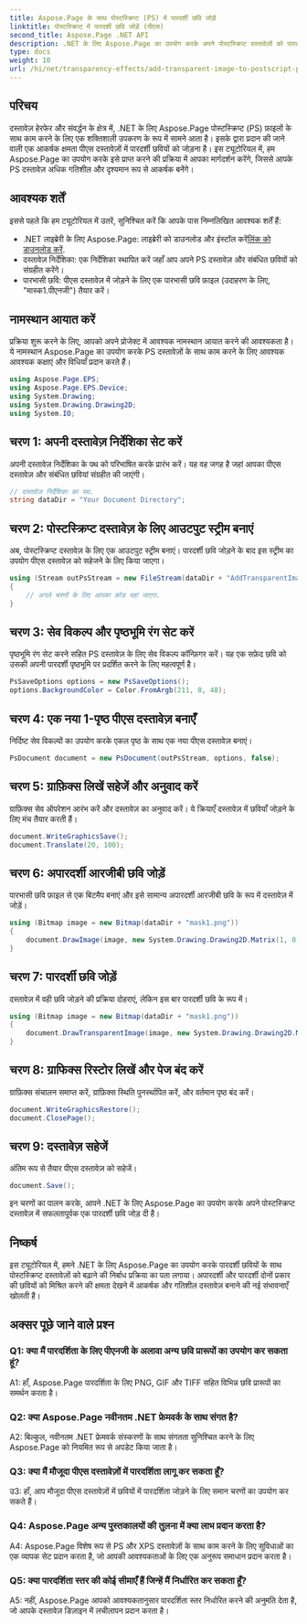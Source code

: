 ```yaml
---
title: Aspose.Page के साथ पोस्टस्क्रिप्ट (PS) में पारदर्शी छवि जोड़ें
linktitle: पोस्टस्क्रिप्ट में पारदर्शी छवि जोड़ें (पीएस)
second_title: Aspose.Page .NET API
description: .NET के लिए Aspose.Page का उपयोग करके अपने पोस्टस्क्रिप्ट दस्तावेज़ों को पारदर्शी छवियों के साथ बेहतर बनाएं। गतिशील और देखने में आकर्षक परिणामों के लिए हमारी चरण-दर-चरण मार्गदर्शिका का पालन करें।
type: docs
weight: 10
url: /hi/net/transparency-effects/add-transparent-image-to-postscript-ps/
---
```

## परिचय

दस्तावेज़ हेरफेर और संवर्द्धन के क्षेत्र में, .NET के लिए Aspose.Page पोस्टस्क्रिप्ट (PS) फ़ाइलों के साथ काम करने के लिए एक शक्तिशाली उपकरण के रूप में सामने आता है। इसके द्वारा प्रदान की जाने वाली एक आकर्षक क्षमता पीएस दस्तावेज़ों में पारदर्शी छवियों को जोड़ना है। इस ट्यूटोरियल में, हम Aspose.Page का उपयोग करके इसे प्राप्त करने की प्रक्रिया में आपका मार्गदर्शन करेंगे, जिससे आपके PS दस्तावेज़ अधिक गतिशील और दृश्यमान रूप से आकर्षक बनेंगे।

## आवश्यक शर्तें

इससे पहले कि हम ट्यूटोरियल में उतरें, सुनिश्चित करें कि आपके पास निम्नलिखित आवश्यक शर्तें हैं:

-  .NET लाइब्रेरी के लिए Aspose.Page: लाइब्रेरी को डाउनलोड और इंस्टॉल करें[लिंक को डाउनलोड करें](https://releases.aspose.com/page/net/).
- दस्तावेज़ निर्देशिका: एक निर्देशिका स्थापित करें जहाँ आप अपने PS दस्तावेज़ और संबंधित छवियों को संग्रहीत करेंगे।
- पारभासी छवि: पीएस दस्तावेज़ में जोड़ने के लिए एक पारभासी छवि फ़ाइल (उदाहरण के लिए, "मास्क1.पीएनजी") तैयार करें।

## नामस्थान आयात करें

प्रक्रिया शुरू करने के लिए, आपको अपने प्रोजेक्ट में आवश्यक नामस्थान आयात करने की आवश्यकता है। ये नामस्थान Aspose.Page का उपयोग करके PS दस्तावेज़ों के साथ काम करने के लिए आवश्यक आवश्यक कक्षाएं और विधियाँ प्रदान करते हैं।

```csharp
using Aspose.Page.EPS;
using Aspose.Page.EPS.Device;
using System.Drawing;
using System.Drawing.Drawing2D;
using System.IO;
```

## चरण 1: अपनी दस्तावेज़ निर्देशिका सेट करें

अपनी दस्तावेज़ निर्देशिका के पथ को परिभाषित करके प्रारंभ करें। यह वह जगह है जहां आपका पीएस दस्तावेज़ और संबंधित छवियां संग्रहीत की जाएंगी।

```csharp
// दस्तावेज़ निर्देशिका का पथ.
string dataDir = "Your Document Directory";
```

## चरण 2: पोस्टस्क्रिप्ट दस्तावेज़ के लिए आउटपुट स्ट्रीम बनाएं

अब, पोस्टस्क्रिप्ट दस्तावेज़ के लिए एक आउटपुट स्ट्रीम बनाएं। पारदर्शी छवि जोड़ने के बाद इस स्ट्रीम का उपयोग पीएस दस्तावेज़ को सहेजने के लिए किया जाएगा।

```csharp
using (Stream outPsStream = new FileStream(dataDir + "AddTransparentImage_outPS.ps", FileMode.Create))
{
    // अगले चरणों के लिए आपका कोड यहां जाएगा.
}
```

## चरण 3: सेव विकल्प और पृष्ठभूमि रंग सेट करें

पृष्ठभूमि रंग सेट करने सहित PS दस्तावेज़ के लिए सेव विकल्प कॉन्फ़िगर करें। यह एक सफ़ेद छवि को उसकी अपनी पारदर्शी पृष्ठभूमि पर प्रदर्शित करने के लिए महत्वपूर्ण है।

```csharp
PsSaveOptions options = new PsSaveOptions();
options.BackgroundColor = Color.FromArgb(211, 8, 48);
```

## चरण 4: एक नया 1-पृष्ठ पीएस दस्तावेज़ बनाएँ

निर्दिष्ट सेव विकल्पों का उपयोग करके एकल पृष्ठ के साथ एक नया पीएस दस्तावेज़ बनाएं।

```csharp
PsDocument document = new PsDocument(outPsStream, options, false);
```

## चरण 5: ग्राफ़िक्स लिखें सहेजें और अनुवाद करें

ग्राफ़िक्स सेव ऑपरेशन आरंभ करें और दस्तावेज़ का अनुवाद करें। ये क्रियाएँ दस्तावेज़ में छवियाँ जोड़ने के लिए मंच तैयार करती हैं।

```csharp
document.WriteGraphicsSave();
document.Translate(20, 100);
```

## चरण 6: अपारदर्शी आरजीबी छवि जोड़ें

पारभासी छवि फ़ाइल से एक बिटमैप बनाएं और इसे सामान्य अपारदर्शी आरजीबी छवि के रूप में दस्तावेज़ में जोड़ें।

```csharp
using (Bitmap image = new Bitmap(dataDir + "mask1.png"))
{
    document.DrawImage(image, new System.Drawing.Drawing2D.Matrix(1, 0, 0, 1, 100, 0), Color.Empty);
}
```

## चरण 7: पारदर्शी छवि जोड़ें

दस्तावेज़ में वही छवि जोड़ने की प्रक्रिया दोहराएं, लेकिन इस बार पारदर्शी छवि के रूप में।

```csharp
using (Bitmap image = new Bitmap(dataDir + "mask1.png"))
{
    document.DrawTransparentImage(image, new System.Drawing.Drawing2D.Matrix(1, 0, 0, 1, 350, 0), 255);
}
```

## चरण 8: ग्राफिक्स रिस्टोर लिखें और पेज बंद करें

ग्राफ़िक्स संचालन समाप्त करें, ग्राफ़िक्स स्थिति पुनर्स्थापित करें, और वर्तमान पृष्ठ बंद करें।

```csharp
document.WriteGraphicsRestore();
document.ClosePage();
```

## चरण 9: दस्तावेज़ सहेजें

अंतिम रूप से तैयार पीएस दस्तावेज़ को सहेजें।

```csharp
document.Save();
```

इन चरणों का पालन करके, आपने .NET के लिए Aspose.Page का उपयोग करके अपने पोस्टस्क्रिप्ट दस्तावेज़ में सफलतापूर्वक एक पारदर्शी छवि जोड़ दी है।

## निष्कर्ष

इस ट्यूटोरियल में, हमने .NET के लिए Aspose.Page का उपयोग करके पारदर्शी छवियों के साथ पोस्टस्क्रिप्ट दस्तावेज़ों को बढ़ाने की निर्बाध प्रक्रिया का पता लगाया। अपारदर्शी और पारदर्शी दोनों प्रकार की छवियों को मिश्रित करने की क्षमता देखने में आकर्षक और गतिशील दस्तावेज़ बनाने की नई संभावनाएँ खोलती है।

## अक्सर पूछे जाने वाले प्रश्न

### Q1: क्या मैं पारदर्शिता के लिए पीएनजी के अलावा अन्य छवि प्रारूपों का उपयोग कर सकता हूं?

A1: हाँ, Aspose.Page पारदर्शिता के लिए PNG, GIF और TIFF सहित विभिन्न छवि प्रारूपों का समर्थन करता है।

### Q2: क्या Aspose.Page नवीनतम .NET फ्रेमवर्क के साथ संगत है?

A2: बिल्कुल, नवीनतम .NET फ्रेमवर्क संस्करणों के साथ संगतता सुनिश्चित करने के लिए Aspose.Page को नियमित रूप से अपडेट किया जाता है।

### Q3: क्या मैं मौजूदा पीएस दस्तावेज़ों में पारदर्शिता लागू कर सकता हूँ?

उ3: हाँ, आप मौजूदा पीएस दस्तावेज़ों में छवियों में पारदर्शिता जोड़ने के लिए समान चरणों का उपयोग कर सकते हैं।

### Q4: Aspose.Page अन्य पुस्तकालयों की तुलना में क्या लाभ प्रदान करता है?

A4: Aspose.Page विशेष रूप से PS और XPS दस्तावेज़ों के साथ काम करने के लिए सुविधाओं का एक व्यापक सेट प्रदान करता है, जो आपकी आवश्यकताओं के लिए एक अनुरूप समाधान प्रदान करता है।

### Q5: क्या पारदर्शिता स्तर की कोई सीमाएँ हैं जिन्हें मैं निर्धारित कर सकता हूँ?

A5: नहीं, Aspose.Page आपको आवश्यकतानुसार पारदर्शिता स्तर निर्धारित करने की अनुमति देता है, जो आपके दस्तावेज़ डिज़ाइन में लचीलापन प्रदान करता है।